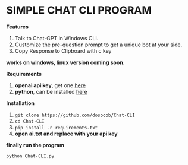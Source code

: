 # SIMPLE CHAT CLI PROGRAM
**Features**
1. Talk to Chat-GPT in Windows CLI.
2. Customize the pre-question prompt to get a unique bot at your side.
3. Copy Response to Clipboard with c key



**works on windows, linux version coming soon.**

**Requirements**
1. **openai api key**, get one [here](https://platform.openai.com/account/api-keys)
2. **python**, can be installed [here](https://www.python.org/downloads/)  



**Installation**
1. `git clone https://github.com/dosocob/Chat-CLI`
2. `cd Chat-CLI`
3. `pip install -r requirements.txt`
4. **open ai.txt and replace with your api key**

 **finally run the program**
 
`python Chat-CLI.py`
